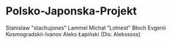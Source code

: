 # Polsko-Japonska-Projekt
Stanislaw "stachujones" Lammel
Michał "Lotnest" Błoch
Evgenii Kosmogradskii-Ivanov
Aleks Łapiński (Dis: Aleksssss)